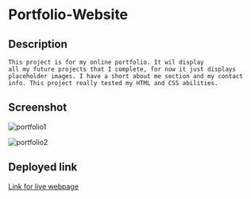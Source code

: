 # Portfolio-Website

## Description

    This project is for my online portfolio. It wil display 
    all my future projects that I complete, for now it just displays 
    placeholder images. I have a short about me section and my contact info. This project really tested my HTML and CSS abilities. 


## Screenshot

![portfolio1](https://user-images.githubusercontent.com/114538098/197667975-ca33e259-c476-40c9-b649-c314e4f42126.png)

    
![portfolio2](https://user-images.githubusercontent.com/114538098/197667989-0cc98a80-5a5e-4148-a737-ec02ca7b7ba6.png)
    

## Deployed link

[Link for live webpage](https://n-lofaso.github.io/my-portfolio-website/)

    

